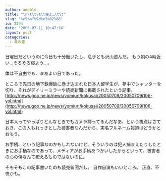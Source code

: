 ```yaml
---
author: ameblo
title: "\n\t\t\t\t寝よ…\t\t"
slug: '%e5%af%9d%e3%82%88'
id: 2294
date: '2005-07-11 10:47:34'
layout: post
categories:
  - 毒の壷
---
```


日曜日だというのに今日も十分働いたし、息子とも沢山遊んだ。 もう朝の4時近い…そろそろ寝よう…。

体は不自由でも、まあよい日であった。

ところで先日の地下鉄爆破に巻き込まれた日本人留学生が、夢中でシャッターを切り、それがデイリーミラーや読売新聞に掲載されたという記事。 [http://news.goo.ne.jp/news/yomiuri/kokusai/20050709/20050709i106-yol.html](http://news.goo.ne.jp/news/yomiuri/kokusai/20050709/20050709i106-yol.html)

日本人ってやっぱりどんなときでもカメラ持ってるんだなあ、という視点はさておき、この人もれっきとした被害者なんだから、実名フルネーム報道はどうかとおもう。

お手柄、という記事なのかもしれないけど、そういうのは犯人捕まえたりしたときにお手柄なのであって、メディアがお手柄あつかいしたからといって、被害者の心の傷なんて癒えるものではないのに。

そもそもこの記事書いたのも読売新聞だし。 自作自演もいいところ。 正直、不快かも。
